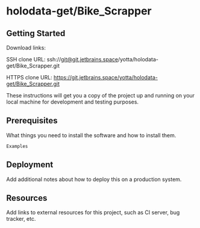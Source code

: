 # holodata-get/Bike_Scrapper



## Getting Started

Download links:

SSH clone URL: ssh://git@git.jetbrains.space/yotta/holodata-get/Bike_Scrapper.git

HTTPS clone URL: https://git.jetbrains.space/yotta/holodata-get/Bike_Scrapper.git



These instructions will get you a copy of the project up and running on your local machine for development and testing purposes.

## Prerequisites

What things you need to install the software and how to install them.

```
Examples
```

## Deployment

Add additional notes about how to deploy this on a production system.

## Resources

Add links to external resources for this project, such as CI server, bug tracker, etc.
